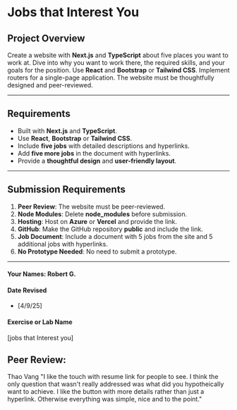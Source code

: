 # Jobs that Interest You

## Project Overview

Create a website with **Next.js** and **TypeScript** about five places you want to work at. Dive into why you want to work there, the required skills, and your goals for the position. Use **React** and **Bootstrap** or **Tailwind CSS**. Implement routers for a single-page application. The website must be thoughtfully designed and peer-reviewed.

---

## Requirements

- Built with **Next.js** and **TypeScript**.
- Use **React**, **Bootstrap** or **Tailwind CSS**.
- Include **five jobs** with detailed descriptions and hyperlinks.
- Add **five more jobs** in the document with hyperlinks.
- Provide a **thoughtful design** and **user-friendly layout**.

---

## Submission Requirements

1. **Peer Review**: The website must be peer-reviewed.
2. **Node Modules**: Delete **node_modules** before submission.
3. **Hosting**: Host on **Azure** or **Vercel** and provide the link.
4. **GitHub**: Make the GitHub repository **public** and include the link.
5. **Job Document**: Include a document with 5 jobs from the site and 5 additional jobs with hyperlinks.
6. **No Prototype Needed**: No need to submit a prototype.

---

#### Your Names:  Robert G.

#### Date Revised  
- [4/9/25]  

#### Exercise or Lab Name  
[jobs that Interest you]

## Peer Review:
Thao Vang
"I like the touch with resume link for people to see. I think the only question that wasn't really addressed was what did you hypotheically want to achieve. I like the button with more details rather than just a hyperlink. 
Otherwise everything was simple, nice and to the point."
